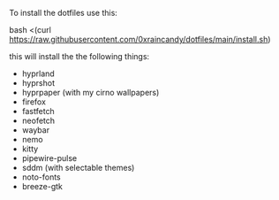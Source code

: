 To install the dotfiles use this:

bash <(curl https://raw.githubusercontent.com/0xraincandy/dotfiles/main/install.sh)

this will install the the following things:
- hyprland
- hyprshot
- hyprpaper (with my cirno wallpapers)
- firefox
- fastfetch
- neofetch
- waybar
- nemo
- kitty
- pipewire-pulse
- sddm (with selectable themes)
- noto-fonts
- breeze-gtk
